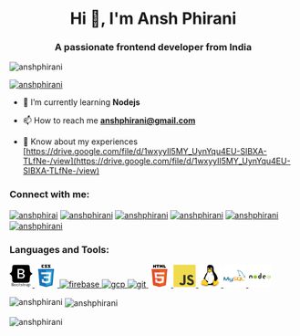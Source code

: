 <h1 align="center">Hi 👋, I'm Ansh Phirani</h1>
<h3 align="center">A passionate frontend developer from India</h3>

<p align="left"> <img src="https://komarev.com/ghpvc/?username=anshphirani&label=Profile%20views&color=0e75b6&style=flat" alt="anshphirani" /> </p>

<p align="left"> <a href="https://github.com/ryo-ma/github-profile-trophy"><img src="https://github-profile-trophy.vercel.app/?username=anshphirani" alt="anshphirani" /></a> </p>

- 🌱 I’m currently learning **Nodejs**

- 📫 How to reach me **anshphirani@gmail.com**

- 📄 Know about my experiences [https://drive.google.com/file/d/1wxyyIl5MY_UynYqu4EU-SlBXA-TLfNe-/view](https://drive.google.com/file/d/1wxyyIl5MY_UynYqu4EU-SlBXA-TLfNe-/view)

<h3 align="left">Connect with me:</h3>
<p align="left">
<a href="https://linkedin.com/in/ansh-phirani" target="blank"><img align="center" src="https://raw.githubusercontent.com/rahuldkjain/github-profile-readme-generator/master/src/images/icons/Social/linked-in-alt.svg" alt="anshphirai" height="30" width="40" /></a>
<a href="https://www.codechef.com/users/anshphirani" target="blank"><img align="center" src="https://cdn.jsdelivr.net/npm/simple-icons@3.1.0/icons/codechef.svg" alt="anshphirani" height="30" width="40" /></a>
<a href="https://www.hackerrank.com/anshphirani" target="blank"><img align="center" src="https://raw.githubusercontent.com/rahuldkjain/github-profile-readme-generator/master/src/images/icons/Social/hackerrank.svg" alt="anshphirani" height="30" width="40" /></a>
<a href="https://www.leetcode.com/anshphirani" target="blank"><img align="center" src="https://raw.githubusercontent.com/rahuldkjain/github-profile-readme-generator/master/src/images/icons/Social/leet-code.svg" alt="anshphirani" height="30" width="40" /></a>
<a href="https://www.hackerearth.com/anshphirani" target="blank"><img align="center" src="https://raw.githubusercontent.com/rahuldkjain/github-profile-readme-generator/master/src/images/icons/Social/hackerearth.svg" alt="anshphirani" height="30" width="40" /></a>
<a href="https://auth.geeksforgeeks.org/user/anshphirani" target="blank"><img align="center" src="https://raw.githubusercontent.com/rahuldkjain/github-profile-readme-generator/master/src/images/icons/Social/geeks-for-geeks.svg" alt="anshphirani" height="30" width="40" /></a>
</p>

<h3 align="left">Languages and Tools:</h3>
<p align="left"> <a href="https://getbootstrap.com" target="_blank"> <img src="https://raw.githubusercontent.com/devicons/devicon/master/icons/bootstrap/bootstrap-plain-wordmark.svg" alt="bootstrap" width="40" height="40"/> </a><a href="https://www.w3schools.com/css/" target="_blank"> <img src="https://raw.githubusercontent.com/devicons/devicon/master/icons/css3/css3-original-wordmark.svg" alt="css3" width="40" height="40"/> </a> <a href="https://firebase.google.com/" target="_blank"> <img src="https://www.vectorlogo.zone/logos/firebase/firebase-icon.svg" alt="firebase" width="40" height="40"/> </a> <a href="https://cloud.google.com" target="_blank"> <img src="https://www.vectorlogo.zone/logos/google_cloud/google_cloud-icon.svg" alt="gcp" width="40" height="40"/> </a> <a href="https://git-scm.com/" target="_blank"> <img src="https://www.vectorlogo.zone/logos/git-scm/git-scm-icon.svg" alt="git" width="40" height="40"/> </a> <a href="https://www.w3.org/html/" target="_blank"> <img src="https://raw.githubusercontent.com/devicons/devicon/master/icons/html5/html5-original-wordmark.svg" alt="html5" width="40" height="40"/> </a> <a href="https://developer.mozilla.org/en-US/docs/Web/JavaScript" target="_blank"> <img src="https://raw.githubusercontent.com/devicons/devicon/master/icons/javascript/javascript-original.svg" alt="javascript" width="40" height="40"/> </a> <a href="https://www.linux.org/" target="_blank"> <img src="https://raw.githubusercontent.com/devicons/devicon/master/icons/linux/linux-original.svg" alt="linux" width="40" height="40"/> </a>  <a href="https://www.mysql.com/" target="_blank"> <img src="https://raw.githubusercontent.com/devicons/devicon/master/icons/mysql/mysql-original-wordmark.svg" alt="mysql" width="40" height="40"/> </a> <a href="https://nodejs.org" target="_blank"> <img src="https://raw.githubusercontent.com/devicons/devicon/master/icons/nodejs/nodejs-original-wordmark.svg" alt="nodejs" width="40" height="40"/> </a> </p>

<p><img align="left" src="https://github-readme-stats.vercel.app/api/top-langs?username=anshphirani&show_icons=true&locale=en&layout=compact" alt="anshphirani" /></p>

<p>&nbsp;<img align="center" src="https://github-readme-stats.vercel.app/api?username=anshphirani&show_icons=true&locale=en" alt="anshphirani" /></p>

<p><img align="center" src="https://github-readme-streak-stats.herokuapp.com/?user=anshphirani&" alt="anshphirani" /></p>
